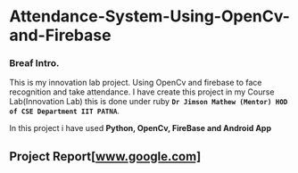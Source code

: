 # Attendance-System-Using-OpenCv-and-Firebase
### Breaf Intro.
This is my innovation lab project. Using OpenCv and firebase to face recognition and take attendance.
I have create this project in my Course Lab(Innovation Lab) this is done under ruby **```Dr Jimson Mathew (Mentor) HOD of CSE Department IIT PATNA```**.

In this project i have used **Python, OpenCv, FireBase and Android App**

## Project Report[www.google.com]

